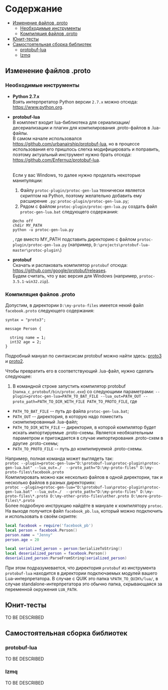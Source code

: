 
Содержание
=================

  * [Изменение файлов .proto](#Изменение-файлов-proto)
    * [Необходимые инструменты](#Необходимые-инструменты)
    * [Компиляция файлов .proto](#Компиляция-файлов-proto)
  * [Юнит-тесты](#Юнит-тесты)
  * [Самостоятельная сборка библиотек](#Самостоятельная-сборка-библиотек)
    * [protobuf-lua](#protobuf-lua)
    * [lzmq](#lzmq)
  
Изменение файлов .proto
--------
### Необходимые инструменты
  * <b>Python 2.7.x</b>
    <br/>Взять интерпретатор Python версии `2.7.x` можно отсюда: https://www.python.org.
    
  * <b>protobuf-lua</b>
    <br/>В комплект входит lua-библиотека для сериализации/десериализации и плагин для компилирования .proto-файлов в .lua-файлы.
    <br/>В самом начале использовался https://github.com/urbanairship/protobuf-lua, но в процессе использования его пришлось слегка модифицировать и поправить, поэтому актуальный инструмент нужно брать отсюда: https://github.com/Enfernuz/protobuf-lua.
    
    <br/>Если у вас Windows, то далее нужно проделать некоторые манипуляции:
    1. Файлу `protoc-plugin/protoc-gen-lua` технически является скриптом на Python, поэтому желательно добавить ему расширение `.py`: `protoc-plugin/protoc-gen-lua.py`;
    2. Рядом с файлом `protoc-plugin/protoc-gen-lua.py` создать файл `protoc-gen-lua.bat` следующего содержания:
    ```
    @echo off
    chdir MY_PATH
    python -u protoc-gen-lua.py
    ```
    , где вместо MY_PATH подставить директорию с файлом `protoc-plugin/protoc-gen-lua.py` (например, `D:\projects\protobuf-lua-master\protoc-plugin\`)
    
  * <b>protobuf</b>
    <br/>Скачать и распаковать компилятор `protobuf` отсюда: https://github.com/google/protobuf/releases.
    <br/>Будем считать, что у вас версия для Windows (например, `protoc-3.5.1-win32.zip`).
  
### Компиляция файлов .proto
  Допустим, в директории `D:\my-proto-files` имеется некий файл `facebook.proto` следующего содержания:
  ```
  syntax = "proto3";
  
  message Person {
        
    string name = 1;
    int32 age = 2;
  }
  
  ```
  Подробный мануал по синтаксисам protobuf можно найти здесь: <a href='https://developers.google.com/protocol-buffers/docs/proto3'>proto3</a> и <a href='https://developers.google.com/protocol-buffers/docs/proto2'>proto2</a>.
  
  Чтобы превратить его в соответствующий .lua-файл, нужно сделать следующее:
  1. В командной строке запустить компилятор protobuf (`папка_с_protobuf/bin/protoc.exe`) со следующими параметрами:
  `--plugin=protoc-gen-lua=PATH_TO_BAT_FILE --lua_out=PATH_OUT --proto_path=PATH_TO_DIR_WITH_FILE PATH_TO_PROTO_FILE`,
  где 
  * `PATH_TO_BAT_FILE` -- путь до файла `protoc-gen-lua.bat`;
  * `PATH_OUT` -- директория, в которую надо поместить скомпилированный .lua-файл;
  * `PATH_TO_DIR_WITH_FILE` -- директория, в которой компилятор будет искать импортируемые .proto-схемы. Является необязательным параметром и пригождается в случае импортирования .proto-схем в другие .proto-схемы;
  * `PATH_TO_PROTO_FILE` -- путь до компилируемой .proto-схемы.
  
  Например, полная команда может выглядеть так:
  <br/>`protoc --plugin=protoc-gen-lua="D:\protobuf-lua\protoc-plugin\protoc-gen-lua.bat" --lua_out=./  --proto_path="D:\my-proto-files" D:\my-proto-files\facebook.proto`
  <br/>Компилировать можно как несколько файлов в одной директории, так и несколько файлов в разных директориях:
  <br/>`protoc --plugin=protoc-gen-lua="D:\protobuf-lua\protoc-plugin\protoc-gen-lua.bat" --lua_out=./  --proto_path="D:\my-proto-files" D:\my-proto-files\*.proto D:\my-other-proto-files\other.proto D:\more-proto-files\*.proto`
  <br/>Более подробную инструкцию найдёте в мануале к компилятору `protoc`.
  <br/>На выходе получится файл `facebook_pb.lua`, который можно подключить и использовать в своём скрипте:
  ```lua
  local facebook = require('facebook_pb')
  local person = facebook.Person()
  person.name = "Jenny"
  person.age = 20
  
  local serialized_person = person:SerializeToString()
  local deserialized_person = facebook.Person()
  deserialized_person:ParseFromString(serialized_person)
  ```
  При этом подразумевается, что директория `protobuf` из инструмента `protobuf-lua` находится в директории подключаемых модулей вашего Lua-интерпретатора. В случае с QUIK это папка `%PATH_TO_QUIK%/lua/`, в случае standalone-интерпретатора это обычно папка, скрывающаяся за переменной окружения `LUA_PATH`.

Юнит-тесты
--------
TO BE DESCRIBED

Самостоятельная сборка библиотек
--------
### protobuf-lua
TO BE DESCRIBED
### lzmq
TO BE DESCRIBED
